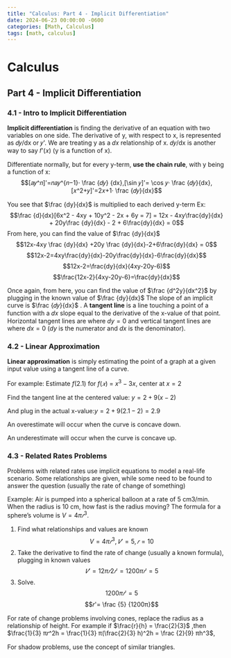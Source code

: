 ```yaml
---
title: "Calculus: Part 4 - Implicit Differentiation"
date: 2024-06-23 00:00:00 -0600
categories: [Math, Calculus]
tags: [math, calculus]
---
```

<script
  src="https://cdn.mathjax.org/mathjax/latest/MathJax.js?config=TeX-AMS-MML_HTMLorMML"
  type="text/javascript">
</script>

# Calculus
## Part 4 -  Implicit Differentiation

### 4.1 - Intro to Implicit Differentiation
**Implicit differentiation** is finding the derivative of an equation with two variables on one side.
The derivative of y, with respect to x, is represented as 𝑑𝑦/dx or 𝑦'. We are treating y as a 𝑑𝑥
relationship of x. 𝑑𝑦/dx is another way to say 𝑓'(𝑥) (y is a function of x).

Differentiate normally, but for every y-term, **use the chain rule**, with y being a function of x:
$$[𝑎𝑦^𝑛]'=𝑛𝑎𝑦^{𝑛−1}· \frac {𝑑𝑦} {dx},[\sin 𝑦]'= \cos 𝑦· \frac {𝑑𝑦}{dx},[𝑥^2+𝑦]'=2𝑥+1· \frac {𝑑𝑦}{dx}$$

You see that $\frac {dy}{dx}$ is multiplied to each derived y-term
Ex:
$$\frac {d}{dx}[6x^2 - 4xy + 10y^2 - 2x + 6y = 7] = 12x - 4xy\frac{dy}{dx} + 20y\frac {dy}{dx} - 2 + 6\frac{dy}{dx} = 0$$
From here, you can find the value of $\frac {dy}{dx}$
$$12x-4xy \frac {dy}{dx} +20y \frac {dy}{dx}-2+6\frac{dy}{dx} = 0$$
$$12x-2=4xy\frac{dy}{dx}-20y\frac{dy}{dx}-6\frac{dy}{dx}$$
$$12x-2=\frac{dy}{dx}(4xy-20y-6)$$
$$\frac{12x-2}{4xy-20y-6}=\frac{dy}{dx}$$

Once again, from here, you can find the value of $\frac {d^2y}{dx^2}$ by plugging in the known value of $\frac {dy}{dx}$
The slope of an implicit curve is $\frac {𝑑𝑦}{dx}$ . A **tangent line** is a line touching a point of a function with a 𝑑𝑥
slope equal to the derivative of the x-value of that point. Horizontal tangent lines are where $dy=0$ and vertical tangent lines are where $dx = 0$ ($dy$ is the numerator and $dx$ is the denominator).

### 4.2 - Linear Approximation
**Linear approximation** is simply estimating the point of a graph at a given input value using a tangent line of a curve.

For example: Estimate $f(2. 1)$ for $f(𝑥)$ = $x^3 − 3x$, center at $x = 2$

Find the tangent line at the centered value: $y = 2 + 9(x − 2)$

And plug in the actual x-value:$y = 2 + 9(2.1 − 2) = 2.9$

An overestimate will occur when the curve is concave down.

An underestimate will occur when the curve is concave up.

### 4.3 - Related Rates Problems
Problems with related rates use implicit equations to model a real-life scenario. Some relationships are given, while some need to be found to answer the question (usually the rate of change of something)

Example: Air is pumped into a spherical balloon at a rate of 5 cm3/min. When the radius is 10 cm, how fast is the radius moving? The formula for a sphere’s volume is $V = 4π𝑟^3$.

1. Find what relationships and values are known
$$V = 4π𝑟^3, 𝑉' = 5, 𝑟 = 10$$
2. Take the derivative to find the rate of change (usually a known formula), plugging in
known values
$$𝑉' = 12π𝑟2𝑟' = 1200π𝑟' = 5$$
3. Solve.
$$1200π𝑟' = 5$$
$$𝑟'= \frac {5} {1200π}$$

For rate of change problems involving cones, replace the radius as a relationship of height. For example if $\frac{r}{h} = \frac{2}{3}$ ,then $\frac{1}{3} π𝑟^2h = \frac{1}{3} π(\frac{2}{3} h)^2h = \frac {2}{9} πh^3$,

For shadow problems, use the concept of similar triangles.